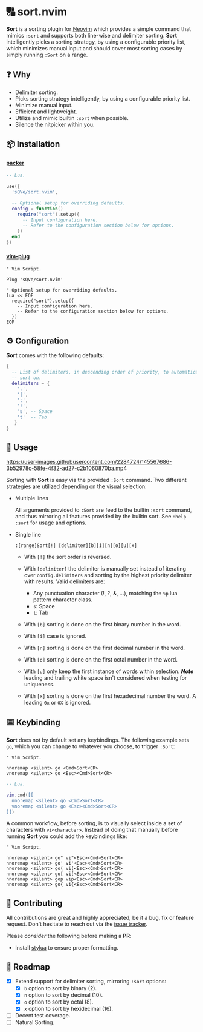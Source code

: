 # 🔠 sort.nvim

**Sort** is a sorting plugin for [Neovim](https://neovim.io) which provides a simple command that mimics `:sort` and supports both line-wise and delimiter sorting. **Sort** intelligently picks a sorting strategy, by using a configurable priority list, which minimizes manual input and should cover most sorting cases by simply running `:Sort` on a range.

## ❓ Why

- Delimiter sorting.
- Picks sorting strategy intelligently, by using a configurable priority list.
- Minimize manual input.
- Efficient and lightweight.
- Utilize and mimic builtin `:sort` when possible.
- Silence the nitpicker within you.

## 📦 Installation

#### [packer](https://github.com/wbthomason/packer.nvim)

```lua
-- Lua.

use({
  'sQVe/sort.nvim',

  -- Optional setup for overriding defaults.
  config = function()
    require("sort").setup({
      -- Input configuration here.
      -- Refer to the configuration section below for options.
    })
  end
})
```

#### [vim-plug](https://github.com/junegunn/vim-plug)

```vim
" Vim Script.

Plug 'sQVe/sort.nvim'

" Optional setup for overriding defaults.
lua << EOF
  require("sort").setup({
    -- Input configuration here.
    -- Refer to the configuration section below for options.
  })
EOF
```

## ⚙ Configuration

**Sort** comes with the following defaults:

```lua
{
  -- List of delimiters, in descending order of priority, to automatically
  -- sort on.
  delimiters = {
    ',',
    '|',
    ';',
    ':',
    's', -- Space
    't'  -- Tab
   }
}
```

## 📗 Usage

https://user-images.githubusercontent.com/2284724/145567686-3b52978c-58fe-4f32-ad27-c2b1060870ba.mp4

Sorting with **Sort** is easy via the provided `:Sort` command. Two different strategies are utilized depending on the visual selection:

- Multiple lines

  All arguments provided to `:Sort` are feed to the builtin `:sort` command, and thus mirroring all features provided by the builtin sort. See `:help :sort` for usage and options.

- Single line

  ```
  :[range]Sort[!] [delimiter][b][i][n][o][u][x]
  ```

  - With `[!]` the sort order is reversed.

  - With `[delimiter]` the delimiter is manually set instead of iterating over `config.delimiters` and sorting by the highest priority delimiter with results. Valid delimiters are:

    - Any punctuation character (!, ?, &, ...), matching the `%p` lua pattern character class.
    - `s`: Space
    - `t`: Tab

  - With `[b]` sorting is done on the first binary number in the word.

  - With `[i]` case is ignored.

  - With `[n]` sorting is done on the first decimal number in the word.

  - With `[o]` sorting is done on the first octal number in the word.

  - With `[u]` only keep the first instance of words within selection.
    **_Note_** leading and trailing white space isn't considered when testing for uniqueness.

  - With `[x]` sorting is done on the first hexadecimal number the word. A leading `0x` or `0X` is ignored.

## ⌨️ Keybinding

**Sort** does not by default set any keybindings. The following example sets `go`, which you can change to whatever you choose, to trigger `:Sort`:

```vim
" Vim Script.

nnoremap <silent> go <Cmd>Sort<CR>
vnoremap <silent> go <Esc><Cmd>Sort<CR>
```

```lua
-- Lua.

vim.cmd([[
  nnoremap <silent> go <Cmd>Sort<CR>
  vnoremap <silent> go <Esc><Cmd>Sort<CR>
]])
```

A common workflow, before sorting, is to visually select inside a set of characters with `vi<character>`. Instead of doing that manually before running **Sort** you could add the keybindings like:

```vim
" Vim Script.

nnoremap <silent> go" vi"<Esc><Cmd>Sort<CR>
nnoremap <silent> go' vi'<Esc><Cmd>Sort<CR>
nnoremap <silent> go( vi(<Esc><Cmd>Sort<CR>
nnoremap <silent> go[ vi[<Esc><Cmd>Sort<CR>
nnoremap <silent> gop vip<Esc><Cmd>Sort<CR>
nnoremap <silent> go{ vi{<Esc><Cmd>Sort<CR>
```

## 🤝 Contributing

All contributions are great and highly appreciated, be it a bug, fix or feature request. Don't hesitate to reach out via the [issue tracker](https://github.com/sQVe/sort.nvim/issues).

Please _consider_ the following before making a **PR**:

- Install [stylua](https://github.com/johnnymorganz/stylua) to ensure proper formatting.

## 🏁 Roadmap

- [x] Extend support for delimiter sorting, mirroring `:sort` options:
  - [x] `b` option to sort by binary (2).
  - [x] `n` option to sort by decimal (10).
  - [x] `o` option to sort by octal (8).
  - [x] `x` option to sort by hexidecimal (16).
- [ ] Decent test coverage.
- [ ] Natural Sorting.
